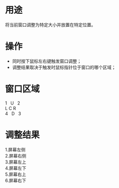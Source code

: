 # 用途
将当前窗口调整为特定大小并放置在特定位置。

# 操作
- 同时按下鼠标左右键触发窗口调整；
- 调整结果取决于触发时鼠标指针位于窗口的哪个区域；

# 窗口区域
1    U    2  
L    C    R  
4    D    3  

# 调整结果
1.屏幕左侧  
2.屏幕右侧  
3.屏幕左上  
4.屏幕左下  
5.屏幕右上  
6.屏幕右下  
